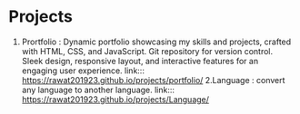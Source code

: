 # Projects
1. Prortfolio : 
   Dynamic portfolio showcasing my skills and projects, crafted with HTML, CSS, and JavaScript. Git repository for version control. Sleek design, responsive 
   layout, and interactive features for an engaging user experience.
link::: https://rawat201923.github.io/projects/portfolio/
2.Language : convert any language to another language.
link::: https://rawat201923.github.io/projects/Language/
